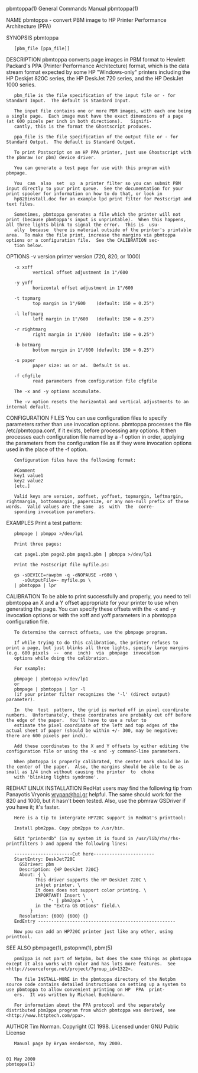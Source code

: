 pbmtoppa(1)                                                                             General Commands Manual                                                                            pbmtoppa(1)

NAME
       pbmtoppa - convert PBM image to HP Printer Performance Architecture (PPA)

SYNOPSIS
       pbmtoppa

       [pbm_file [ppa_file]]

DESCRIPTION
       pbmtoppa  converts  page  images  in PBM format to Hewlett Packard's PPA (Printer Performance Architecture) format, which is the data stream format expected by some HP "Windows-only" printers
       including the HP Deskjet 820C series, the HP DeskJet 720 series, and the HP DeskJet 1000 series.

       pbm_file is the file specification of the input file or - for Standard Input.  The default is Standard Input.

       The input file contains one or more PBM images, with each one being a single page.  Each image must have the exact dimensions of a page (at 600 pixels per inch in both directions).   Signifi‐
       cantly, this is the format the Ghostscript produces.

       ppa_file is the file specification of the output file or - for Standard Output.  The default is Standard Output.

       To print Postscript on an HP PPA printer, just use Ghostscript with the pbmraw (or pbm) device driver.

       You can generate a test page for use with this program with pbmpage.

       You  can  also  set  up  a printer filter so you can submit PBM input directly to your print queue.  See the documentation for your print spooler for information on how to do that, or look in
       hp820install.doc for an example lpd print filter for Postscript and text files.

       Sometimes, pbmtoppa generates a file which the printer will not print (because pbmtoppa's input is unprintable).  When this happens, all three lights blink to signal the error.  This is  usu‐
       ally  because  there is material outside of the printer's printable area.  To make the file print, increase the margins via pbmtoppa options or a configuration file.  See the CALIBRATION sec‐
       tion below.

OPTIONS
       -v version
              printer version (720, 820, or 1000)

       -x xoff
              vertical offset adjustment in 1"/600

       -y yoff
              horizontal offset adjustment in 1"/600

       -t topmarg
              top margin in 1"/600    (default: 150 = 0.25")

       -l leftmarg
              left margin in 1"/600   (default: 150 = 0.25")

       -r rightmarg
              right margin in 1"/600  (default: 150 = 0.25")

       -b botmarg
              bottom margin in 1"/600 (default: 150 = 0.25")

       -s paper
              paper size: us or a4.  Default is us.

       -f cfgfile
              read parameters from configuration file cfgfile

       The -x and -y options accumulate.

       The -v option resets the horizontal and vertical adjustments to an internal default.

CONFIGURATION FILES
       You can use configuration files to specify parameters rather than use invocation options.  pbmtoppa processes the file /etc/pbmtoppa.conf, if it exists, before  processing  any  options.   It
       then  processes  each  configuration  file  named  by  a -f option in order, applying the parameters from the configuration file as if they were invocation options used in the place of the -f
       option.

       Configuration files have the following format:

       #Comment
       key1 value1
       key2 value2
       [etc.]

       Valid keys are version, xoffset, yoffset, topmargin, leftmargin, rightmargin, bottommargin, papersize, or any non-null prefix of these words.  Valid values are the same  as  with  the  corre‐
       sponding invocation parameters.

EXAMPLES
       Print a test pattern:

       pbmpage | pbmppa >/dev/lp1

       Print three pages:

       cat page1.pbm page2.pbm page3.pbm | pbmppa >/dev/lp1

       Print the Postscript file myfile.ps:

       gs -sDEVICE=rawpbm -q -dNOPAUSE -r600 \
          -sOutputFile=- myfile.ps \
       | pbmtoppa | lpr

CALIBRATION
       To  be able to print successfully and properly, you need to tell pbmtoppa an X and a Y offset appropriate for your printer to use when generating the page.  You can specify these offsets with
       the -x and -y invocation options or with the xoff and yoff parameters in a pbmtoppa configuration file.

       To determine the correct offsets, use the pbmpage program.

       If while trying to do this calibration, the printer refuses to print a page, but just blinks all three lights, specify large margins (e.g. 600 pixels  --  one  inch)  via  pbmpage  invocation
       options while doing the calibration.

       For example:

       pbmpage | pbmtoppa >/dev/lp1
       or
       pbmpage | pbmtoppa | lpr -l
       (if your printer filter recognizes the '-l' (direct output) parameter).

       In  the  test  pattern, the grid is marked off in pixel coordinate numbers.  Unfortunately, these coordinates are probably cut off before the edge of the paper.  You'll have to use a ruler to
       estimate the pixel coordinate of the left and top edges of the actual sheet of paper (should be within +/- 300, may be negative; there are 600 pixels per inch).

       Add these coordinates to the X and Y offsets by either editing the configuration file or using the -x and -y command-line parameters.

       When pbmtoppa is properly calibrated, the center mark should be in the center of the paper.  Also, the margins should be able to be as small as 1/4 inch without causing the printer  to  choke
       with 'blinking lights syndrome'.

REDHAT LINUX INSTALLATION
       RedHat  users  may find the following tip from Panayotis Vryonis <vrypan@hol.gr> helpful.  The same should work for the 820 and 1000, but it hasn't been tested.  Also, use the pbmraw GSDriver
       if you have it; it's faster.

       Here is a tip to intergrate HP720C support in RedHat's printtool:

       Install pbm2ppa. Copy pbm2ppa to /usr/bin.

       Edit "printerdb" (in my system it is found in /usr/lib/rhs/rhs-printfilters ) and append the following lines:

       ----------------------Cut here-----------------------
       StartEntry: DeskJet720C
         GSDriver: pbm
         Description: {HP DeskJet 720C}
         About: { \
               This driver supports the HP DeskJet 720C \
               inkjet printer. \
               It does does not support color printing. \
               IMPORTANT! Insert \
                    "- | pbm2ppa -" \
               in the "Extra GS Otions" field.\
             }
         Resolution: {600} {600} {}
       EndEntry ----------------------------------------------------

       Now you can add an HP720C printer just like any other, using printtool.

SEE ALSO
       pbmpage(1), pstopnm(1), pbm(5)

       pnm2ppa is not part of Netpbm, but does the same things as pbmtoppa except it also works with color and has lots more features.  See <http://sourceforge.net/project/?group_id=1322>.

       The file INSTALL-MORE in the pbmtoppa directory of the Netpbm source code contains detailed instructions on setting up a system to use pbmtoppa to allow convenient printing on HP  PPA  print‐
       ers.  It was written by Michael Buehlmann.

       For information about the PPA protocol and the separately distributed pbm2ppa program from which pbmtoppa was derived, see <http://www.httptech.com/ppa>.

AUTHOR
       Tim Norman.  Copyright (C) 1998.  Licensed under GNU Public License

       Manual page by Bryan Henderson, May 2000.

                                                                                              01 May 2000                                                                                  pbmtoppa(1)
